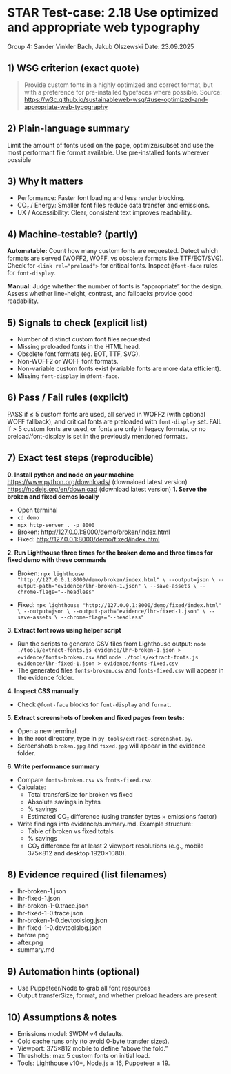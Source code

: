 # STAR Test-case: 2.18 Use optimized and appropriate web typography
Group 4: Sander Vinkler Bach, Jakub Olszewski
Date: 23.09.2025
## 1) WSG criterion (exact quote)
> Provide custom fonts in a highly optimized and correct format, but with a preference for pre-installed typefaces where possible.
Source: https://w3c.github.io/sustainableweb-wsg/#use-optimized-and-appropriate-web-typography
## 2) Plain-language summary
Limit the amount of fonts used on the page, optimize/subset and use the most performant file format available. Use pre-installed fonts wherever possible
## 3) Why it matters
- Performance: Faster font loading and less render blocking.
- CO₂ / Energy: Smaller font files reduce data transfer and emissions.
- UX / Accessibility: Clear, consistent text improves readability.
## 4) Machine-testable? (partly)
**Automatable:**
Count how many custom fonts are requested.
Detect which formats are served (WOFF2, WOFF, vs obsolete formats like TTF/EOT/SVG).
Check for `<link rel="preload">` for critical fonts.
Inspect `@font-face` rules for `font-display`.

**Manual:**
Judge whether the number of fonts is “appropriate” for the design.
Assess whether line-height, contrast, and fallbacks provide good readability.
## 5) Signals to check (explicit list)
- Number of distinct custom font files requested
- Missing preloaded fonts in the HTML head.
- Obsolete font formats (eg. EOT, TTF, SVG).
- Non-WOFF2 or WOFF font formats.
- Non-variable custom fonts exist (variable fonts are more data efficient).
- Missing `font-display` in `@font-face`.
## 6) Pass / Fail rules (explicit)
PASS if ≤ 5 custom fonts are used, all served in WOFF2 (with optional WOFF fallback), and critical fonts are preloaded with `font-display` set.
FAIL if > 5 custom fonts are used, or fonts are only in legacy formats, or no preload/font-display is set in the previously mentioned formats.
## 7) Exact test steps (reproducible)
**0. Install python and node on your machine**
https://www.python.org/downloads/ (downaload latest version)
https://nodejs.org/en/download (download latest version)
**1. Serve the broken and fixed demos locally**
- Open terminal
- `cd demo`
- `npx http-server . -p 8000`
- Broken: http://127.0.0.1:8000/demo/broken/index.html
- Fixed:  http://127.0.0.1:8000/demo/fixed/index.html

**2. Run Lighthouse three times for the broken demo and three times for fixed demo with these commands**
- Broken:
  `npx lighthouse "http://127.0.0.1:8000/demo/broken/index.html" \
    --output=json \
    --output-path="evidence/lhr-broken-1.json" \
    --save-assets \
    --chrome-flags="--headless"`

- Fixed: 
    `npx lighthouse "http://127.0.0.1:8000/demo/fixed/index.html" \
    --output=json \
    --output-path="evidence/lhr-fixed-1.json" \
    --save-assets \
    --chrome-flags="--headless"`

**3. Extract font rows using helper script**
- Run the scripts to generate CSV files from Lighthouse output:
`node ./tools/extract-fonts.js evidence/lhr-broken-1.json > evidence/fonts-broken.csv`
and
`node ./tools/extract-fonts.js evidence/lhr-fixed-1.json > evidence/fonts-fixed.csv`
- The generated files `fonts-broken.csv` and `fonts-fixed.csv` will appear in the evidence folder.

**4. Inspect CSS manually**
- Check `@font-face` blocks for `font-display` and `format`.

**5. Extract screenshots of broken and fixed pages from tests:**
- Open a new terminal.
- In the root directory, type in `py tools/extract-screenshot.py`.
- Screenshots `broken.jpg` and `fixed.jpg` will appear in the evidence folder.

**6. Write performance summary**

- Compare `fonts-broken.csv` vs `fonts-fixed.csv`.
- Calculate:
    - Total transferSize for broken vs fixed
    - Absolute savings in bytes
    - % savings
    - Estimated CO₂ difference (using transfer bytes × emissions factor)
- Write findings into evidence/summary.md.
Example structure:
    - Table of broken vs fixed totals
    - % savings
    - CO₂ difference for at least 2 viewport resolutions (e.g., mobile 375×812 and desktop 1920×1080).

## 8) Evidence required (list filenames)
- lhr-broken-1.json
- lhr-fixed-1.json
- lhr-broken-1-0.trace.json
- lhr-fixed-1-0.trace.json
- lhr-broken-1-0.devtoolslog.json
- lhr-fixed-1-0.devtoolslog.json
- before.png
- after.png
- summary.md
## 9) Automation hints (optional)   
- Use Puppeteer/Node to grab all font resources
- Output transferSize, format, and whether preload headers are present
## 10) Assumptions & notes
- Emissions model: SWDM v4 defaults.
- Cold cache runs only (to avoid 0-byte transfer sizes).
- Viewport: 375×812 mobile to define “above the fold.”
- Thresholds: max 5 custom fonts on initial load.
- Tools: Lighthouse v10+, Node.js ≥ 16, Puppeteer ≥ 19.